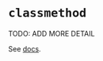 # `classmethod`

TODO: ADD MORE DETAIL

See [docs][docs].

[docs]: https://docs.python.org/3/library/functions.html#classmethod
